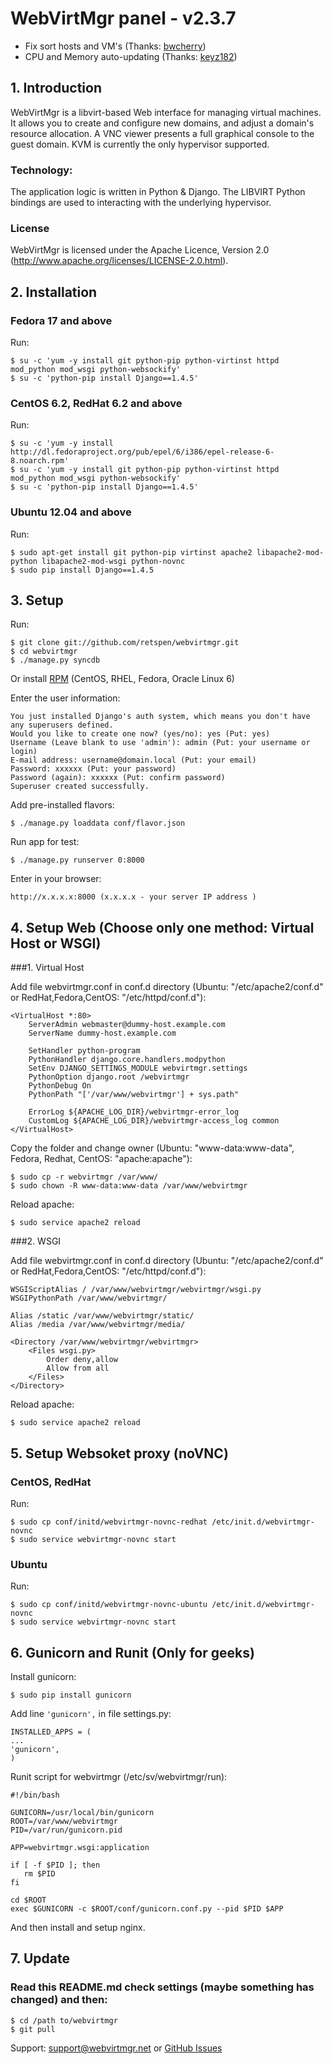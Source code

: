 # WebVirtMgr panel - v2.3.7

* Fix sort hosts and VM's (Thanks: <a href="https://github.com/bwcherry">bwcherry</a>) 
* CPU and Memory auto-updating (Thanks: <a href="https://github.com/keyz182">keyz182</a>)

## 1. Introduction

WebVirtMgr is a libvirt-based Web interface for managing virtual machines. It allows you to create and configure new domains, and adjust a domain's resource allocation. A VNC viewer presents a full graphical console to the guest domain. KVM is currently the only hypervisor supported.

### Technology:

The application logic is written in Python & Django. The LIBVIRT Python bindings are used to interacting with the underlying hypervisor.

### License

WebVirtMgr is licensed under the Apache Licence, Version 2.0 (http://www.apache.org/licenses/LICENSE-2.0.html).

## 2. Installation

### Fedora 17 and above

Run:

    $ su -c 'yum -y install git python-pip python-virtinst httpd mod_python mod_wsgi python-websockify'
    $ su -c 'python-pip install Django==1.4.5'

### CentOS 6.2, RedHat 6.2 and above

Run:

    $ su -c 'yum -y install http://dl.fedoraproject.org/pub/epel/6/i386/epel-release-6-8.noarch.rpm'
    $ su -c 'yum -y install git python-pip python-virtinst httpd mod_python mod_wsgi python-websockify'
    $ su -c 'python-pip install Django==1.4.5'

### Ubuntu 12.04 and above

Run:

    $ sudo apt-get install git python-pip virtinst apache2 libapache2-mod-python libapache2-mod-wsgi python-novnc
    $ sudo pip install Django==1.4.5

## 3. Setup

Run: 
    
    $ git clone git://github.com/retspen/webvirtmgr.git
    $ cd webvirtmgr
    $ ./manage.py syncdb
    
Or install <a href="https://github.com/euforia/webvirtmgr">RPM</a> (CentOS, RHEL, Fedora, Oracle Linux 6)  

Enter the user information:

    You just installed Django's auth system, which means you don't have any superusers defined.
    Would you like to create one now? (yes/no): yes (Put: yes)
    Username (Leave blank to use 'admin'): admin (Put: your username or login)
    E-mail address: username@domain.local (Put: your email)
    Password: xxxxxx (Put: your password)
    Password (again): xxxxxx (Put: confirm password)
    Superuser created successfully.

Add pre-installed flavors:
    
    $ ./manage.py loaddata conf/flavor.json

Run app for test:

    $ ./manage.py runserver 0:8000
    
Enter in your browser:
    
    http://x.x.x.x:8000 (x.x.x.x - your server IP address )

## 4. Setup Web (Choose only one method: Virtual Host or WSGI)

###1. Virtual Host 

Add file webvirtmgr.conf in conf.d directory (Ubuntu: "/etc/apache2/conf.d" or RedHat,Fedora,CentOS: "/etc/httpd/conf.d"):

    <VirtualHost *:80>
        ServerAdmin webmaster@dummy-host.example.com
        ServerName dummy-host.example.com

        SetHandler python-program
        PythonHandler django.core.handlers.modpython
        SetEnv DJANGO_SETTINGS_MODULE webvirtmgr.settings
        PythonOption django.root /webvirtmgr
        PythonDebug On
        PythonPath "['/var/www/webvirtmgr'] + sys.path"
        
        ErrorLog ${APACHE_LOG_DIR}/webvirtmgr-error_log
        CustomLog ${APACHE_LOG_DIR}/webvirtmgr-access_log common
    </VirtualHost>

Copy the folder and change owner (Ubuntu: "www-data:www-data", Fedora, Redhat, CentOS: "apache:apache"):

    $ sudo cp -r webvirtmgr /var/www/
    $ sudo chown -R www-data:www-data /var/www/webvirtmgr

Reload apache:
    
    $ sudo service apache2 reload
    
###2. WSGI

Add file webvirtmgr.conf in conf.d directory (Ubuntu: "/etc/apache2/conf.d" or RedHat,Fedora,CentOS: "/etc/httpd/conf.d"):

    WSGIScriptAlias / /var/www/webvirtmgr/webvirtmgr/wsgi.py
    WSGIPythonPath /var/www/webvirtmgr/

    Alias /static /var/www/webvirtmgr/static/
    Alias /media /var/www/webvirtmgr/media/

    <Directory /var/www/webvirtmgr/webvirtmgr>
        <Files wsgi.py>
            Order deny,allow
            Allow from all
        </Files>
    </Directory>

Reload apache:
    
    $ sudo service apache2 reload

## 5. Setup Websoket proxy (noVNC)

### CentOS, RedHat

Run:

    $ sudo cp conf/initd/webvirtmgr-novnc-redhat /etc/init.d/webvirtmgr-novnc
    $ sudo service webvirtmgr-novnc start

### Ubuntu

Run: 

    $ sudo cp conf/initd/webvirtmgr-novnc-ubuntu /etc/init.d/webvirtmgr-novnc
    $ sudo service webvirtmgr-novnc start

## 6. Gunicorn and Runit (Only for geeks)

Install gunicorn:

    $ sudo pip install gunicorn

Add line <code>'gunicorn',</code> in file settings.py:

    INSTALLED_APPS = (
    ...
    'gunicorn',
    )

Runit script for webvirtmgr (/etc/sv/webvirtmgr/run):

    #!/bin/bash

    GUNICORN=/usr/local/bin/gunicorn
    ROOT=/var/www/webvirtmgr
    PID=/var/run/gunicorn.pid

    APP=webvirtmgr.wsgi:application

    if [ -f $PID ]; then
       rm $PID
    fi

    cd $ROOT
    exec $GUNICORN -c $ROOT/conf/gunicorn.conf.py --pid $PID $APP
    
And then install and setup nginx.

## 7. Update

### Read this README.md check settings (maybe something has changed) and then:

    $ cd /path to/webvirtmgr
    $ git pull

Support: support@webvirtmgr.net or <a href="https://github.com/retspen/webvirtmgr/issues">GitHub Issues</a>
